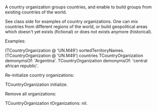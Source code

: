 A country organization groups countries, and enable to build groups from existing countries of the world. 

See class side for examples of country organizations. One can mix countries from different regions of the world, or build geopolitical areas which doesn't yet exists (fictional) or does not exists anymore (historical). 

Examples:

(TCountryOrganization @ 'UN.M49') sortedTerritoryNames.
(TCountryOrganization @ 'UN.M49') countries
TCountryOrganization demonymsOf: 'Argentina'.
TCountryOrganization demonymsOf: 'central african republic'.

Re-initialize country organizations:

TCountryOrganization initialize.

Remove all organizations:

TCountryOrganization tOrganizations: nil.

